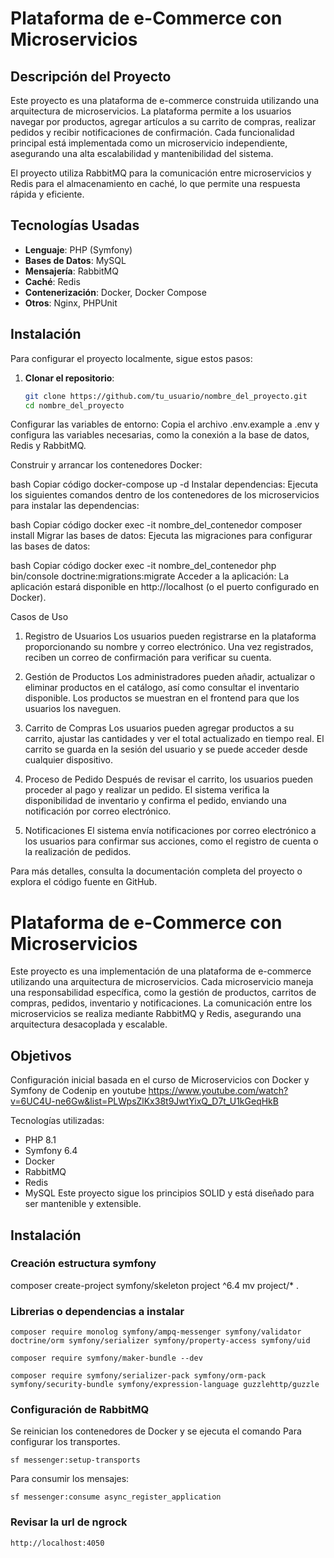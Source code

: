 # Plataforma de e-Commerce con Microservicios

## Descripción del Proyecto

Este proyecto es una plataforma de e-commerce construida utilizando una arquitectura de microservicios. La plataforma permite a los usuarios navegar por productos, agregar artículos a su carrito de compras, realizar pedidos y recibir notificaciones de confirmación. Cada funcionalidad principal está implementada como un microservicio independiente, asegurando una alta escalabilidad y mantenibilidad del sistema.

El proyecto utiliza RabbitMQ para la comunicación entre microservicios y Redis para el almacenamiento en caché, lo que permite una respuesta rápida y eficiente.

## Tecnologías Usadas

- **Lenguaje**: PHP (Symfony)
- **Bases de Datos**: MySQL
- **Mensajería**: RabbitMQ
- **Caché**: Redis
- **Contenerización**: Docker, Docker Compose
- **Otros**: Nginx, PHPUnit

## Instalación

Para configurar el proyecto localmente, sigue estos pasos:

1. **Clonar el repositorio**:
   ```bash
   git clone https://github.com/tu_usuario/nombre_del_proyecto.git
   cd nombre_del_proyecto

Configurar las variables de entorno:
Copia el archivo .env.example a .env y configura las variables necesarias, como la conexión a la base de datos, Redis y RabbitMQ.

Construir y arrancar los contenedores Docker:

bash
Copiar código
docker-compose up -d
Instalar dependencias:
Ejecuta los siguientes comandos dentro de los contenedores de los microservicios para instalar las dependencias:

bash
Copiar código
docker exec -it nombre_del_contenedor composer install
Migrar las bases de datos:
Ejecuta las migraciones para configurar las bases de datos:

bash
Copiar código
docker exec -it nombre_del_contenedor php bin/console doctrine:migrations:migrate
Acceder a la aplicación:
La aplicación estará disponible en http://localhost (o el puerto configurado en Docker).

Casos de Uso
1. Registro de Usuarios
   Los usuarios pueden registrarse en la plataforma proporcionando su nombre y correo electrónico. Una vez registrados, reciben un correo de confirmación para verificar su cuenta.

2. Gestión de Productos
   Los administradores pueden añadir, actualizar o eliminar productos en el catálogo, así como consultar el inventario disponible. Los productos se muestran en el frontend para que los usuarios los naveguen.

3. Carrito de Compras
   Los usuarios pueden agregar productos a su carrito, ajustar las cantidades y ver el total actualizado en tiempo real. El carrito se guarda en la sesión del usuario y se puede acceder desde cualquier dispositivo.

4. Proceso de Pedido
   Después de revisar el carrito, los usuarios pueden proceder al pago y realizar un pedido. El sistema verifica la disponibilidad de inventario y confirma el pedido, enviando una notificación por correo electrónico.

5. Notificaciones
   El sistema envía notificaciones por correo electrónico a los usuarios para confirmar sus acciones, como el registro de cuenta o la realización de pedidos.

Para más detalles, consulta la documentación completa del proyecto o explora el código fuente en GitHub.


# Plataforma de e-Commerce con Microservicios

Este proyecto es una implementación de una plataforma de e-commerce utilizando una arquitectura de microservicios. Cada microservicio maneja una responsabilidad específica, como la gestión de productos, carritos de compras, pedidos, inventario y notificaciones. La comunicación entre los microservicios se realiza mediante RabbitMQ y Redis, asegurando una arquitectura desacoplada y escalable.

## Objetivos
Configuración inicial basada en el curso de Microservicios con Docker y Symfony de Codenip en youtube https://www.youtube.com/watch?v=6UC4U-ne6Gw&list=PLWpsZlKx38t9JwtYixQ_D7t_U1kGeqHkB

Tecnologías utilizadas:
* PHP 8.1
* Symfony 6.4
* Docker
* RabbitMQ
* Redis
* MySQL
Este proyecto sigue los principios SOLID y está diseñado para ser mantenible y extensible.

## Instalación

### Creación estructura symfony

composer create-project symfony/skeleton project ^6.4
mv project/* .

### Librerias o dependencias a instalar
```
composer require monolog symfony/ampq-messenger symfony/validator doctrine/orm symfony/serializer symfony/property-access symfony/uid

composer require symfony/maker-bundle --dev 

composer require symfony/serializer-pack symfony/orm-pack symfony/security-bundle symfony/expression-language guzzlehttp/guzzle

```
### Configuración de RabbitMQ
Se reinician los contenedores de Docker y se ejecuta el comando
Para configurar los transportes.
```
sf messenger:setup-transports 
```

Para consumir los mensajes:
```
sf messenger:consume async_register_application
```

### Revisar la url de ngrock
```
http://localhost:4050
```
